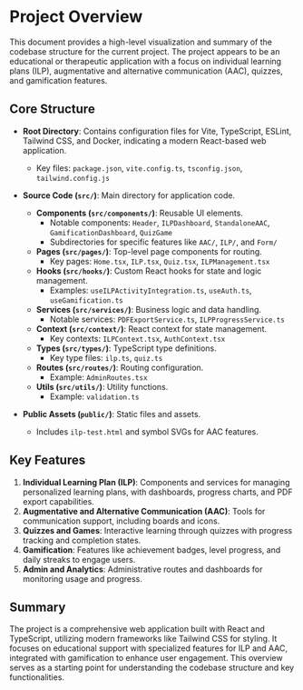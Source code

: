 # Project Overview

This document provides a high-level visualization and summary of the codebase structure for the current project. The project appears to be an educational or therapeutic application with a focus on individual learning plans (ILP), augmentative and alternative communication (AAC), quizzes, and gamification features.

## Core Structure

- **Root Directory**: Contains configuration files for Vite, TypeScript, ESLint, Tailwind CSS, and Docker, indicating a modern React-based web application.
  - Key files: `package.json`, `vite.config.ts`, `tsconfig.json`, `tailwind.config.js`

- **Source Code (`src/`)**: Main directory for application code.
  - **Components (`src/components/`)**: Reusable UI elements.
    - Notable components: `Header`, `ILPDashboard`, `StandaloneAAC`, `GamificationDashboard`, `QuizGame`
    - Subdirectories for specific features like `AAC/`, `ILP/`, and `Form/`
  - **Pages (`src/pages/`)**: Top-level page components for routing.
    - Key pages: `Home.tsx`, `ILP.tsx`, `Quiz.tsx`, `ILPManagement.tsx`
  - **Hooks (`src/hooks/`)**: Custom React hooks for state and logic management.
    - Examples: `useILPActivityIntegration.ts`, `useAuth.ts`, `useGamification.ts`
  - **Services (`src/services/`)**: Business logic and data handling.
    - Notable services: `PDFExportService.ts`, `ILPProgressService.ts`
  - **Context (`src/context/`)**: React context for state management.
    - Key contexts: `ILPContext.tsx`, `AuthContext.tsx`
  - **Types (`src/types/`)**: TypeScript type definitions.
    - Key type files: `ilp.ts`, `quiz.ts`
  - **Routes (`src/routes/`)**: Routing configuration.
    - Example: `AdminRoutes.tsx`
  - **Utils (`src/utils/`)**: Utility functions.
    - Example: `validation.ts`

- **Public Assets (`public/`)**: Static files and assets.
  - Includes `ilp-test.html` and symbol SVGs for AAC features.

## Key Features

1. **Individual Learning Plan (ILP)**: Components and services for managing personalized learning plans, with dashboards, progress charts, and PDF export capabilities.
2. **Augmentative and Alternative Communication (AAC)**: Tools for communication support, including boards and icons.
3. **Quizzes and Games**: Interactive learning through quizzes with progress tracking and completion states.
4. **Gamification**: Features like achievement badges, level progress, and daily streaks to engage users.
5. **Admin and Analytics**: Administrative routes and dashboards for monitoring usage and progress.

## Summary

The project is a comprehensive web application built with React and TypeScript, utilizing modern frameworks like Tailwind CSS for styling. It focuses on educational support with specialized features for ILP and AAC, integrated with gamification to enhance user engagement. This overview serves as a starting point for understanding the codebase structure and key functionalities.
